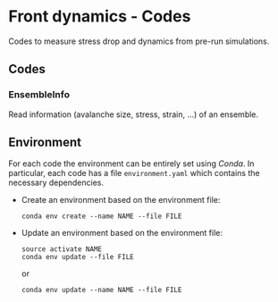 # Front dynamics - Codes

Codes to measure stress drop and dynamics from pre-run simulations.

## Codes

### EnsembleInfo

Read information (avalanche size, stress, strain, ...) of an ensemble.

## Environment

For each code the environment can be entirely set using *Conda*. In particular, each code has a file `environment.yaml` which contains the necessary dependencies. 

*   Create an environment based on the environment file:

    ```
    conda env create --name NAME --file FILE
    ```

*   Update an environment based on the environment file:
    
    ```
    source activate NAME
    conda env update --file FILE
    ```

    or 

    ```
    conda env update --name NAME --file FILE
    ```
